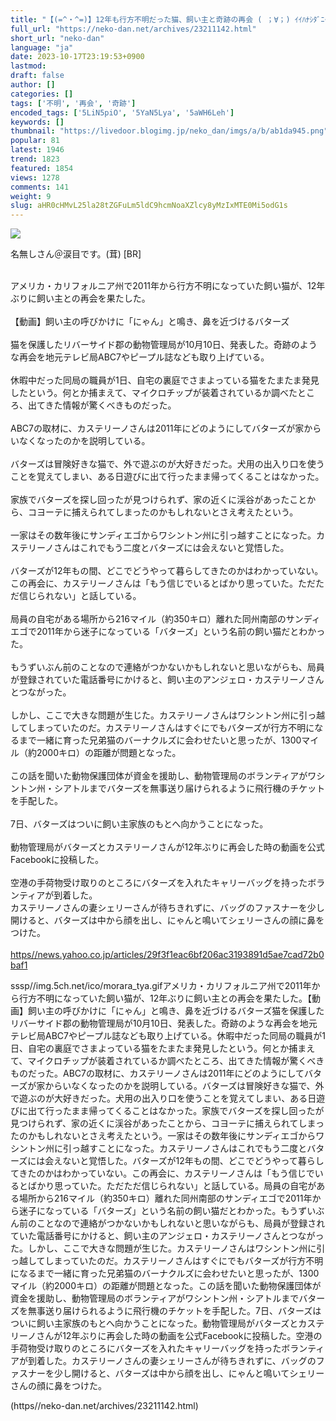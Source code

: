 ```yaml
---
title: "【(=^・^=)】12年も行方不明だった猫、飼い主と奇跡の再会 ( ；∀；) ｲｲﾊﾅｼﾀﾞﾆｬ～ "
full_url: "https://neko-dan.net/archives/23211142.html"
short_url: "neko-dan"
language: "ja"
date: 2023-10-17T23:19:53+0900
lastmod: 
draft: false
author: []
categories: []
tags: ['不明', '再会', '奇跡']
encoded_tags: ['5LiN5piO', '5YaN5Lya', '5aWH6Leh']
keywords: []
thumbnail: "https://livedoor.blogimg.jp/neko_dan/imgs/a/b/ab1da945.png"
popular: 81
latest: 1946
trend: 1823
featured: 1854
views: 1278
comments: 141
weight: 9
slug: aHR0cHMvL25la28tZGFuLm5ldC9hcmNoaXZlcy8yMzIxMTE0Mi5odG1s
---
```


![](https://livedoor.blogimg.jp/neko_dan/imgs/a/b/ab1da945.png)

<div><p>名無しさん＠涙目です。(茸) [BR] </p><br> アメリカ・カリフォルニア州で2011年から行方不明になっていた飼い猫が、12年ぶりに飼い主との再会を果たした。 <br> <br> 【動画】飼い主の呼びかけに「にゃん」と鳴き、鼻を近づけるバターズ <br> <br> 猫を保護したリバーサイド郡の動物管理局が10月10日、発表した。奇跡のような再会を地元テレビ局ABC7やピープル誌なども取り上げている。 <br> <br> 休暇中だった同局の職員が1日、自宅の裏庭でさまよっている猫をたまたま発見したという。何とか捕まえて、マイクロチップが装着されているか調べたところ、出てきた情報が驚くべきものだった。 <br> <br> ABC7の取材に、カステリーノさんは2011年にどのようにしてバターズが家からいなくなったのかを説明している。 <br> <br> バターズは冒険好きな猫で、外で遊ぶのが大好きだった。犬用の出入り口を使うことを覚えてしまい、ある日遊びに出て行ったまま帰ってくることはなかった。 <br> <br> 家族でバターズを探し回ったが見つけられず、家の近くに渓谷があったことから、コヨーテに捕えられてしまったのかもしれないとさえ考えたという。 <br> <br> 一家はその数年後にサンディエゴからワシントン州に引っ越すことになった。カステリーノさんはこれでもう二度とバターズには会えないと覚悟した。 <br> <br> バターズが12年もの間、どこでどうやって暮らしてきたのかはわかっていない。この再会に、カステリーノさんは「もう信じでいるとばかり思っていた。ただただ信じられない」と話している。 <br> <br> 局員の自宅がある場所から216マイル（約350キロ）離れた同州南部のサンディエゴで2011年から迷子になっている「バターズ」という名前の飼い猫だとわかった。 <br> <br> もうずいぶん前のことなので連絡がつかないかもしれないと思いながらも、局員が登録されていた電話番号にかけると、飼い主のアンジェロ・カステリーノさんとつながった。 <br> <br> しかし、ここで大きな問題が生じた。カステリーノさんはワシントン州に引っ越してしまっていたのだ。カステリーノさんはすぐにでもバターズが行方不明になるまで一緒に育った兄弟猫のバーナクルズに会わせたいと思ったが、1300マイル（約2000キロ）の距離が問題となった。 <br> <br> この話を聞いた動物保護団体が資金を援助し、動物管理局のボランティアがワシントン州・シアトルまでバターズを無事送り届けられるように飛行機のチケットを手配した。 <br> <br> 7日、バターズはついに飼い主家族のもとへ向かうことになった。 <br> <br> 動物管理局がバターズとカステリーノさんが12年ぶりに再会した時の動画を公式Facebookに投稿した。 <br> <br> 空港の手荷物受け取りのところにバターズを入れたキャリーバッグを持ったボランティアが到着した。 <br> カステリーノさんの妻シェリーさんが待ちきれずに、バッグのファスナーを少し開けると、バターズは中から顔を出し、にゃんと鳴いてシェリーさんの顔に鼻をつけた。 <br> <br> <a target='_blank' href='https//news.yahoo.co.jp/articles/29f3f1eac6bf206ac3193891d5ae7cad72b0baf1'>https//news.yahoo.co.jp/articles/29f3f1eac6bf206ac3193891d5ae7cad72b0baf1</a> <p>sssp//img.5ch.net/ico/morara_tya.gifアメリカ・カリフォルニア州で2011年から行方不明になっていた飼い猫が、12年ぶりに飼い主との再会を果たした。【動画】飼い主の呼びかけに「にゃん」と鳴き、鼻を近づけるバターズ猫を保護したリバーサイド郡の動物管理局が10月10日、発表した。奇跡のような再会を地元テレビ局ABC7やピープル誌なども取り上げている。休暇中だった同局の職員が1日、自宅の裏庭でさまよっている猫をたまたま発見したという。何とか捕まえて、マイクロチップが装着されているか調べたところ、出てきた情報が驚くべきものだった。ABC7の取材に、カステリーノさんは2011年にどのようにしてバターズが家からいなくなったのかを説明している。バターズは冒険好きな猫で、外で遊ぶのが大好きだった。犬用の出入り口を使うことを覚えてしまい、ある日遊びに出て行ったまま帰ってくることはなかった。家族でバターズを探し回ったが見つけられず、家の近くに渓谷があったことから、コヨーテに捕えられてしまったのかもしれないとさえ考えたという。一家はその数年後にサンディエゴからワシントン州に引っ越すことになった。カステリーノさんはこれでもう二度とバターズには会えないと覚悟した。バターズが12年もの間、どこでどうやって暮らしてきたのかはわかっていない。この再会に、カステリーノさんは「もう信じでいるとばかり思っていた。ただただ信じられない」と話している。局員の自宅がある場所から216マイル（約350キロ）離れた同州南部のサンディエゴで2011年から迷子になっている「バターズ」という名前の飼い猫だとわかった。もうずいぶん前のことなので連絡がつかないかもしれないと思いながらも、局員が登録されていた電話番号にかけると、飼い主のアンジェロ・カステリーノさんとつながった。しかし、ここで大きな問題が生じた。カステリーノさんはワシントン州に引っ越してしまっていたのだ。カステリーノさんはすぐにでもバターズが行方不明になるまで一緒に育った兄弟猫のバーナクルズに会わせたいと思ったが、1300マイル（約2000キロ）の距離が問題となった。この話を聞いた動物保護団体が資金を援助し、動物管理局のボランティアがワシントン州・シアトルまでバターズを無事送り届けられるように飛行機のチケットを手配した。7日、バターズはついに飼い主家族のもとへ向かうことになった。動物管理局がバターズとカステリーノさんが12年ぶりに再会した時の動画を公式Facebookに投稿した。空港の手荷物受け取りのところにバターズを入れたキャリーバッグを持ったボランティアが到着した。カステリーノさんの妻シェリーさんが待ちきれずに、バッグのファスナーを少し開けると、バターズは中から顔を出し、にゃんと鳴いてシェリーさんの顔に鼻をつけた。</p></div>

(https//neko-dan.net/archives/23211142.html)
